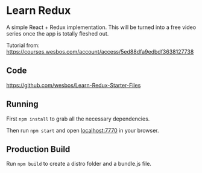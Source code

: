 # Learn Redux

A simple React + Redux implementation. This will be turned into a free video series once the app is totally fleshed out.

Tutorial from: 
https://courses.wesbos.com/account/access/5ed88dfa9edbdf3638127738

## Code
https://github.com/wesbos/Learn-Redux-Starter-Files

## Running

First `npm install` to grab all the necessary dependencies. 

Then run `npm start` and open <localhost:7770> in your browser.

## Production Build

Run `npm build` to create a distro folder and a bundle.js file.
